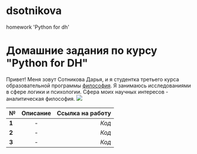 # dsotnikova
homework 'Python for dh'
# Домашние задания по курсу "Python for DH"
Привет! Меня зовут Сотникова Дарья, и я студентка третьего курса образовательной программы [философия](https://www.hse.ru/ba/phil/). Я занимаюсь исследованиями в сфере логики и психологии. Сфера моих научных интересов - аналитическая философия.  ![](https://dic.academic.ru/pictures/wiki/files/108/ludwig_wittgenstein.jpg) 

**№**|**Описание**|**Ссылка на работу**
  ---|:---:|---:
**1**|-|*Код*
**2**|-|*Код*
**3**|-|*Код*

